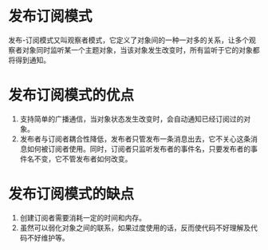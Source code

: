 # 发布订阅模式
  发布-订阅模式又叫观察者模式，它定义了对象间的一种一对多的关系，让多个观察者对象同时监听某一个主题对象，当该对象发生改变时，所有监听于它的对象都将得到通知。

# 发布订阅模式的优点
1. 支持简单的广播通信，当对象状态发生改变时，会自动通知已经订阅过的对象。
2. 发布者与订阅者耦合性降低，发布者只管发布一条消息出去，它不关心这条消息如何被订阅者使用。同时，订阅者只监听发布者的事件名，只要发布者的事件名不变，它不管发布者如何改变。

# 发布订阅模式的缺点
1. 创建订阅者需要消耗一定的时间和内存。
2. 虽然可以弱化对象之间的联系，如果过度使用的话，反而使代码不好理解及代码不好维护等。
